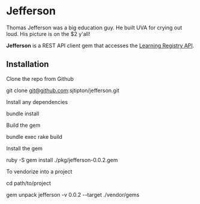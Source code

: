 # Jefferson

Thomas Jefferson was a big education guy.  He built UVA for crying out loud. His picture is on the $2 y'all!

**Jefferson** is a REST API client gem that accesses the [Learning Registry API](https://github.com/LearningRegistry/LearningRegistry).

## Installation

Clone the repo from Github

  git clone git@github.com:sjtipton/jefferson.git

Install any dependencies

  bundle install

Build the gem

  bundle exec rake build

Install the gem

  ruby -S gem install ./pkg/jefferson-0.0.2.gem

To vendorize into a project

  cd path/to/project

  gem unpack jefferson -v 0.0.2 --target ./vendor/gems